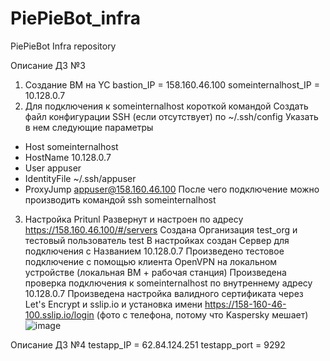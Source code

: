 # PiePieBot_infra
PiePieBot Infra repository

Описание ДЗ №3
1. Создание ВМ на YC
bastion_IP = 158.160.46.100
someinternalhost_IP = 10.128.0.7
2. Для подключения к someinternalhost короткой командой
Создать файл конфигурации SSH (если отсутствует) по ~/.ssh/config
Указать в нем следующие параметры
- Host someinternalhost
- HostName 10.128.0.7
- User appuser
- IdentityFile ~/.ssh/appuser
- ProxyJump appuser@158.160.46.100
После чего подключение можно производить командой ssh someinternalhost
3. Настройка Pritunl
Развернут и настроен по адресу https://158.160.46.100/#/servers
Создана Организация test_org и тестовый пользователь test
В настройках создан Сервер для подключения c Названием 10.128.0.7
Произведено тестовое подключение с помощью клиента OpenVPN на локальном устройстве (локальная ВМ + рабочая станция)
Произведена проверка подключения к someinternalhost по внутреннему адресу 10.128.0.7
Произведена настройка валидного сертификата через Let's Encrypt и sslip.io и установка имени https://158-160-46-100.sslip.io/login (фото с телефона, потому что Kaspersky мешает)
![image](https://github.com/Otus-DevOps-2023-09/PiePieBot_infra/assets/67807001/f617ea31-dbf3-4948-a644-3c15c8204541)

Описание ДЗ №4
testapp_IP = 62.84.124.251
testapp_port = 9292

